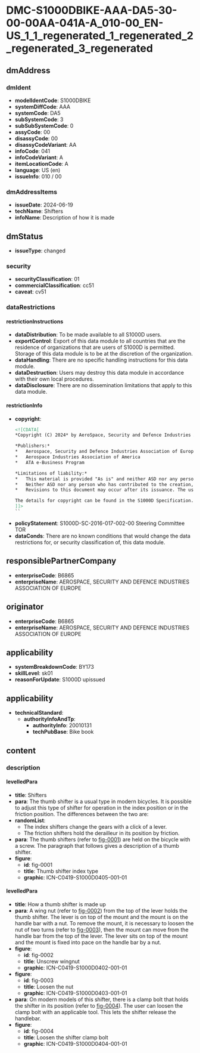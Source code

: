 # DMC-S1000DBIKE-AAA-DA5-30-00-00AA-041A-A_010-00_EN-US_1_1_regenerated_1_regenerated_2_regenerated_3_regenerated

## dmAddress

### dmIdent

*   **modelIdentCode**: S1000DBIKE
*   **systemDiffCode**: AAA
*   **systemCode**: DA5
*   **subSystemCode**: 3
*   **subSubSystemCode**: 0
*   **assyCode**: 00
*   **disassyCode**: 00
*   **disassyCodeVariant**: AA
*   **infoCode**: 041
*   **infoCodeVariant**: A
*   **itemLocationCode**: A
*   **language**: US (en)
*   **issueInfo**: 010 / 00

### dmAddressItems

*   **issueDate**: 2024-06-19
*   **techName**: Shifters
*   **infoName**: Description of how it is made

## dmStatus

*   **issueType**: changed

### security

*   **securityClassification**: 01
*   **commercialClassification**: cc51
*   **caveat**: cv51

### dataRestrictions

#### restrictionInstructions

*   **dataDistribution**: To be made available to all S1000D users.
*   **exportControl**: Export of this data module to all countries that are the residence of organizations that are users of S1000D is permitted. Storage of this data module is to be at the discretion of the organization.
*   **dataHandling**: There are no specific handling instructions for this data module.
*   **dataDestruction**: Users may destroy this data module in accordance with their own local procedures.
*   **dataDisclosure**: There are no dissemination limitations that apply to this data module.

#### restrictionInfo

*   **copyright**: 
    ```xml
    <![CDATA[
    *Copyright (C) 2024* by AeroSpace, Security and Defence Industries Association of Europe - ASD
    
    *Publishers:*
    *   Aerospace, Security and Defence Industries Association of Europe
    *   Aerospace Industries Association of America
    *   ATA e-Business Program
    
    *Limitations of liability:*
    *   This material is provided "As is" and neither ASD nor any person who has contributed to the creation, revision or maintenance of the material makes any representations or warranties, express or implied, including but not limited to, warranties of merchantability or fitness for any particular purpose.
    *   Neither ASD nor any person who has contributed to the creation, revision or maintenance of this material shall be liable for any direct, indirect, special or consequential damages or any other liability arising from any use of this material.
    *   Revisions to this document may occur after its issuance. The user is responsible for determining if revisions to the material contained in this document have occurred and are applicable.
    
    The details for copyright can be found in the S1000D Specification.
    ]]>
    ``
*   **policyStatement**: S1000D-SC-2016-017-002-00 Steering Committee TOR
*   **dataConds**: There are no known conditions that would change the data restrictions for, or security classification of, this data module.

## responsiblePartnerCompany

*   **enterpriseCode**: B6865
*   **enterpriseName**: AEROSPACE, SECURITY AND DEFENCE INDUSTRIES ASSOCIATION OF EUROPE

## originator

*   **enterpriseCode**: B6865
*   **enterpriseName**: AEROSPACE, SECURITY AND DEFENCE INDUSTRIES ASSOCIATION OF EUROPE

## applicability

*   **systemBreakdownCode**: BY173
*   **skillLevel**: sk01
*   **reasonForUpdate**: S1000D upissued

## applicability

*   **technicalStandard**:
    *   **authorityInfoAndTp**:
        *   **authorityInfo**: 20010131
        *   **techPubBase**: Bike book

## content

### description

#### levelledPara

*   **title**: Shifters
*   **para**: The thumb shifter is a usual type in modern bicycles. It is possible to adjust this type of shifter for operation in the index position or in the friction position. The differences between the two are:
*   **randomList**:
    *   The index shifters change the gears with a click of a lever.
    *   The friction shifters hold the derailleur in its position by friction.
*   **para**: The thumb shifters (refer to [fig-0001](fig-0001)) are held on the bicycle with a screw. The paragraph that follows gives a description of a thumb shifter.
*   **figure**:
    *   **id**: fig-0001
    *   **title**: Thumb shifter index type
    *   **graphic**: ICN-C0419-S1000D0405-001-01

#### levelledPara

*   **title**: How a thumb shifter is made up
*   **para**: A wing nut (refer to [fig-0002](fig-0002)) from the top of the lever holds the thumb shifter. The lever is on top of the mount and the mount is on the handle bar with a nut. To remove the mount, it is necessary to loosen the nut of two turns (refer to [fig-0003](fig-0003)), then the mount can move from the handle bar from the top of the lever. The lever sits on top of the mount and the mount is fixed into pace on the handle bar by a nut.
*   **figure**:
    *   **id**: fig-0002
    *   **title**: Unscrew wingnut
    *   **graphic**: ICN-C0419-S1000D0402-001-01
*   **figure**:
    *   **id**: fig-0003
    *   **title**: Loosen the nut
    *   **graphic**: ICN-C0419-S1000D0403-001-01
*   **para**: On modern models of this shifter, there is a clamp bolt that holds the shifter in its position (refer to [fig-0004](fig-0004)). The user can loosen the clamp bolt with an applicable tool. This lets the shifter release the handlebar.
*   **figure**:
    *   **id**: fig-0004
    *   **title**: Loosen the shifter clamp bolt
    *   **graphic**: ICN-C0419-S1000D0404-001-01